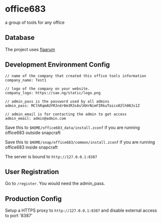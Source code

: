 # office683

a group of tools for any office

## Database

The project uses [flaarum](github.com/saenuma/flaarum)

## Development Environment Config

```
// name of the company that created this office tools information
company_name: Test1

// logo of the company on your website.
company_logo: https://sae.ng/static/logo.png

// admin_pass is the password used by all admins
admin_pass: MClhRqmAUYMJndr0m3R3sAslKHrNimFIRkuTaicx02lh00Js1Z

// admin_email is for contacting the admin to get access
admin_email: admin@admin.com
```

Save this to `$HOME/office683_data/install.zconf` if you are running office683 outside snapcraft

Save this to `$HOME/snap/office683/common/install.zconf` if you are running office683 inside snapcraft

The server is bound to `http://127.0.0.1:8387`

## User Registration

Go to `/register`. You would need the admin_pass.

## Production Config

Setup a HTTPS proxy to `http://127.0.0.1:8387` and disable external access to port '8387'
